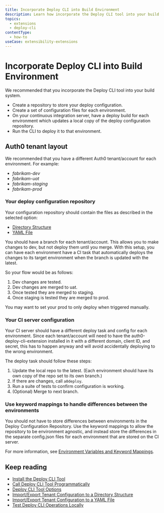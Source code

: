 ```yaml
---
title: Incorporate Deploy CLI into Build Environment
description: Learn how incorporate the Deploy CLI tool into your build environment.
topics:
  - extensions
  - deploy-cli
contentType:
  - how-to
useCase: extensibility-extensions
---
```

# Incorporate Deploy CLI into Build Environment

We recommended that you incorporate the Deploy CLI tool into your build system. 

* Create a repository to store your deploy configuration.
* Create a set of configuration files for each environment.  
* On your continuous integration server, have a deploy build for each environment which updates a local copy of the deploy configuration repository.
* Run the CLI to deploy it to that environment. 

## Auth0 tenant layout

We recommended that you have a different Auth0 tenant/account for each environment.  For example:

* *fabrikam-dev*
* *fabrikam-uat*
* *fabrikam-staging*
* *fabrikam-prod*

### Your deploy configuration repository

Your configuration repository should contain the files as described in the selected option:

* [Directory Structure](/extensions/deploy-cli/guides/import-export-directory-structure)
* [YAML File](/extensions/deploy-cli/guides/import-export-yaml-file)

You should have a branch for each tenant/account. This allows you to make changes to dev, but not deploy them until you merge. With this setup, you can have each environment have a CI task that automatically deploys the changes to its target environment when the branch is updated with the latest.

So your flow would be as follows:

1. Dev changes are tested.
2. Dev changes are merged to uat.
3. Once tested they are merged to staging.
4. Once staging is tested they are merged to prod.

You may want to set your prod to only deploy when triggered manually.

### Your CI server configuration

Your CI server should have a different deploy task and config for each environment. Since each tenant/account will need to have the auth0-deploy-cli-extension installed in it with a different domain, client ID, and secret, this has to happen anyway and will avoid accidentally deploying to the wrong environment.

The deploy task should follow these steps:

 1.  Update the local repo to the latest. (Each environment should have its own copy of the repo set to its own branch.)
 1.  If there are changes, call `a0deploy`.
 1.  Run a suite of tests to confirm configuration is working.
 1.  (Optional) Merge to next branch.

### Use keyword mappings to handle differences between the environments

You should not have to store differences between environments in the Deploy Configuration Repository. Use the keyword mappings to allow the repository to be environment agnostic, and instead store the differences in the separate config.json files for each environment that are stored on the CI server.

For more information, see [Environment Variables and Keyword Mappings](/extensions/deploy-cli/references/environment-variables-keyword-mappings).

## Keep reading

* [Install the Deploy CLI Tool](/extensions/deploy-cli/guides/install-deploy-cli)
* [Call Deploy CLI Tool Programmatically](/egtensions/deploy-cli/guides/call-deploy-cli-programmatically)
* [Deploy CLI Tool Options](/extensions/deploy-cli/references/deploy-cli-options)
* [Import/Export Tenant Configuration to a Directory Structure](/extensions/deploy-cli/guides/import-export-directory-structure)
* [Import/Export Tenant Configuration to a YAML File](/extensions/deploy-cli/guides/import-export-yaml-file)
* [Test Deploy CLI Operations Locally](/extensions/deploy-cli/guides/test-locally)
